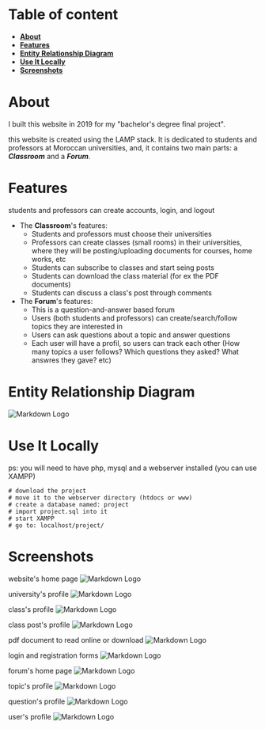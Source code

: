 # Table of content

-   **[About](#about)**
-   **[Features](#features)**
-   **[Entity Relationship Diagram](#entity-relationship-diagram)**
-   **[Use It Locally](#use-it-locally)**
-   **[Screenshots](#screenshots)**

<a name="about"></a>

# About

I built this website in 2019 for my "bachelor's degree final project".

this website is created using the LAMP stack. It is dedicated to students and professors at Moroccan universities, and, it contains two main parts: a _**Classroom**_ and a _**Forum**_.

<a name="features"></a>

# Features

students and professors can create accounts, login, and logout

-   The **Classroom**'s features:
    -   Students and professors must choose their universities
    -   Professors can create classes (small rooms) in their universities, where they will be posting/uploading documents for courses, home works, etc
    -   Students can subscribe to classes and start seing posts
    -   Students can download the class material (for ex the PDF documents)
    -   Students can discuss a class's post through comments
-   The **Forum**'s features:
    -   This is a question-and-answer based forum
    -   Users (both students and professors) can create/search/follow topics they are interested in
    -   Users can ask questions about a topic and answer questions
    -   Each user will have a profil, so users can track each other (How many topics a user follows? Which questions they asked? What answres they gave? etc)

<a name="entity-relationship-diagram"></a>

# Entity Relationship Diagram

![Markdown Logo](screenshots/db.png)

<a name="use-it-locally"></a>

# Use It Locally

ps: you will need to have php, mysql and a webserver installed (you can use XAMPP)

```
# download the project
# move it to the webserver directory (htdocs or www)
# create a database named: project
# import project.sql into it
# start XAMPP
# go to: localhost/project/
```

<a name="screenshots"></a>

# Screenshots

website's home page
![Markdown Logo](screenshots/1-home.png)

university's profile
![Markdown Logo](screenshots/2-univ-Screenshot-20201010162748-766x783.png)

class's profile
![Markdown Logo](screenshots/3-class1-Screenshot-20201010162803-767x803.png)

class post's profile
![Markdown Logo](screenshots/4-post-Screenshot-20201010162847-767x756.png)

pdf document to read online or download
![Markdown Logo](screenshots/5-pdf-Screenshot-20201010163200-1352x540.png)

login and registration forms
![Markdown Logo](screenshots/6-login_and_registration.png)

forum's home page
![Markdown Logo](screenshots/7-forum-home.png)

topic's profile
![Markdown Logo](screenshots/8-topic-home.png)

question's profile
![Markdown Logo](screenshots/9-question_home.png)

user's profile
![Markdown Logo](screenshots/10-profile.png)
